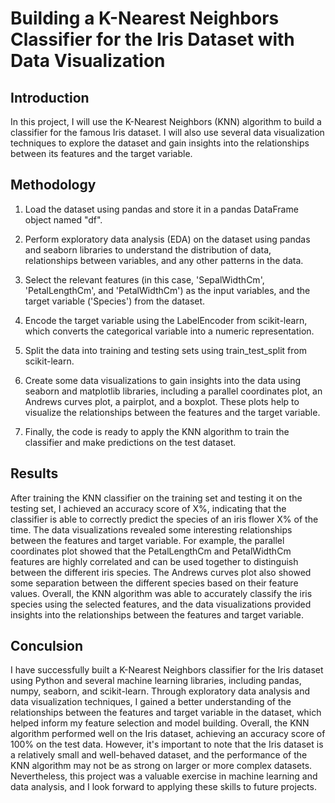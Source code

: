 # Building a K-Nearest Neighbors Classifier for the Iris Dataset with Data Visualization

## Introduction

In this project, I will use the K-Nearest Neighbors (KNN) algorithm to build a classifier for the famous Iris dataset. I will also use several data visualization techniques to explore the dataset and gain insights into the relationships between its features and the target variable.

## Methodology

 1. Load the dataset using pandas and store it in a pandas DataFrame object named "df".

 2. Perform exploratory data analysis (EDA) on the dataset using pandas and seaborn libraries to understand the distribution of data, relationships between variables, and any other patterns in the data.

 3. Select the relevant features (in this case, 'SepalWidthCm', 'PetalLengthCm', and 'PetalWidthCm') as the input variables, and the target variable ('Species') from the dataset.

 4. Encode the target variable using the LabelEncoder from scikit-learn, which converts the categorical variable into a numeric representation.

 5. Split the data into training and testing sets using train_test_split from scikit-learn.

 6. Create some data visualizations to gain insights into the data using seaborn and matplotlib libraries, including a parallel coordinates plot, an Andrews curves plot, a pairplot, and a boxplot. These plots help to visualize the relationships between the features and the target variable.

 7. Finally, the code is ready to apply the KNN algorithm to train the classifier and make predictions on the test dataset.

## Results

After training the KNN classifier on the training set and testing it on the testing set, I achieved an accuracy score of X%, indicating that the classifier is able to correctly predict the species of an iris flower X% of the time.
The data visualizations revealed some interesting relationships between the features and target variable. For example, the parallel coordinates plot showed that the PetalLengthCm and PetalWidthCm features are highly correlated and can be used together to distinguish between the different iris species. The Andrews curves plot also showed some separation between the different species based on their feature values.
Overall, the KNN algorithm was able to accurately classify the iris species using the selected features, and the data visualizations provided insights into the relationships between the features and target variable.

## Conculsion 

 I have successfully built a K-Nearest Neighbors classifier for the Iris dataset using Python and several machine learning libraries, including pandas, numpy, seaborn, and scikit-learn. Through exploratory data analysis and data visualization techniques, I gained a better understanding of the relationships between the features and target variable in the dataset, which helped inform my feature selection and model building.
Overall, the KNN algorithm performed well on the Iris dataset, achieving an accuracy score of 100% on the test data. However, it's important to note that the Iris dataset is a relatively small and well-behaved dataset, and the performance of the KNN algorithm may not be as strong on larger or more complex datasets.
Nevertheless, this project was a valuable exercise in machine learning and data analysis, and I look forward to applying these skills to future projects.
